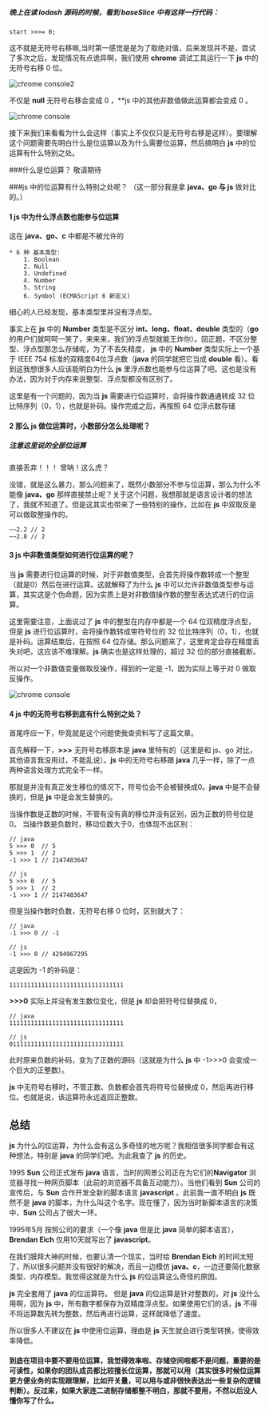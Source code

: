 ##### 晚上在读 **lodash** 源码的时候，看到 **baseSlice** 中有这样一行代码：

```@javascript
start >>>= 0;
```
这不就是无符号右移嘛,当时第一感觉是是为了取绝对值，后来发现并不是，尝试了多次之后，发现情况有点诡异啊，我们使用 **chrome** 调试工具运行一下 **js** 中的无符号右移 0 位。

![chrome console2](http://p2u26co2w.bkt.clouddn.com/WechatIMG1439.jpeg)

不仅是 **null** 无符号右移会变成 0 ，**js 中的其他非数值做此运算都会变成 0 。

![chrome console](http://p2u26co2w.bkt.clouddn.com/WechatIMG1440.jpeg)

接下来我们来看看为什么会这样（事实上不仅仅只是无符号右移是这样）。要理解这个问题需要先明白什么是位运算以及为什么需要位运算，然后搞明白 **js** 中的位运算有什么特别之处。

###什么是位运算？
敬请期待

###js 中的位运算有什么特别之处呢？
（这一部分我是拿 **java、go 与 js** 做对比的。）

#### 1 js 中为什么浮点数也能参与位运算
这在 **java、go、c** 中都是不被允许的

```@javascript
* 6 种 基本类型:
	1. Boolean
	2. Null
	3. Undefined
	4. Number
	5. String
	6. Symbol (ECMAScript 6 新定义)
```
	
细心的人已经发现，基本类型里并没有浮点型。

事实上在 **js** 中的 **Number** 类型是不区分 **int、long、float、double** 类型的（**go** 的用户们就呵呵一笑了，来来来，我们的浮点型就能王炸你）。回正题，不区分整型、浮点型那怎么存储呢，为了不丢失精度， **js** 中的 **Number** 类型实际上一个基于 IEEE 754 标准的双精度64位浮点数（**java** 的同学就把它当成 **double** 看）。看到这我想很多人应该能明白为什么 **js** 里浮点数也能参与位运算了吧。这也是没有办法，因为对于内存来说整型、浮点型都没有区别了。

这里是有一个问题的，因为当 **js** 需要进行位运算时，会将操作数通通转成 32 位比特序列（0，1），也就是补码。操作完成之后，再按照 64 位浮点数存储

#### 2 那么 js 做位运算时，小数部分怎么处理呢？
##### 注意这里说的全部位运算
直接丢弃！！！  曾呐！这么虎？

没错，就是这么暴力，那么问题来了，既然小数部分不参与位运算，那么为什么不能像 **java、go** 那样直接禁止呢？关于这个问题，我想那就是语言设计者的想法了，我就不知道了。但是这其实也带来了一些特别的操作，比如在 **js** 中双取反是可以做取整操作的。

```@javascript
~~2.2 // 2
~~2.8 // 2
```

#### 3 js 中非数值类型如何进行位运算的呢？
当 **js** 需要进行位运算的时候，对于非数值类型，会首先将操作数转成一个整型（就是0）然后在进行运算。这就解释了为什么 **js** 中可以允许非数值类型参与运算，其实这是个伪命题，因为实质上是对非数值操作数的整型表达式进行的位运算。

这里需要注意，上面说过了 **js** 中的整型在内存中都是一个 64 位双精度浮点型，但是 **js** 进行位运算时，会将操作数转成带符号位的 32 位比特序列（0，1），也就是补码。运算结束后，在按照 64 位存储。那么问题来了，这里肯定会存在精度丢失对吧，这应该不难理解。**js** 确实也是这样处理的，超过 32 位的部分直接截断。

所以对一个非数值变量做取反操作，得到的一定是 -1，因为实际上等于对 0 做取反操作。

![chrome console](http://p2u26co2w.bkt.clouddn.com/%E5%8F%96%E5%8F%8D.jpeg)

#### 4 js 中的无符号右移到底有什么特别之处？
首尾呼应一下，毕竟就是这个问题使我查资料写了这篇文章。

首先解释一下，**>>>** 无符号右移原本是 **java** 里特有的（这里是和 js、go 对比，其他语言我没用过，不能乱说）。**js** 中的无符号右移跟 **java** 几乎一样，除了一点两种语言处理方式完全不一样。

那就是并没有真正发生移位的情况下，符号位会不会被替换成0。**java** 中是不会替换的，但是 **js** 中是会发生替换的。

当操作数是正数的时候，不管有没有真的移位并没有区别，因为正数的符号位是 0。
当操作数是负数时，移动位数大于0，也体现不出区别：

```@javascript
// java
5 >>> 0  // 5
5 >>> 1  // 2
-1 >>> 1 // 2147483647

// js
5 >>> 0  // 5
5 >>> 1  // 2
-1 >>> 1 // 2147483647
```

但是当操作数时负数，无符号右移 0 位时，区别就大了：

```@javascript
// java
-1 >>> 0 // -1

// js
-1 >>> 0 // 4294967295
```

这是因为 -1 的补码是：

```@javascript
11111111111111111111111111111111
```

**>>>0** 实际上并没有发生数位变化，但是 **js** 却会把符号位替换成 0，

```@javascript
// java
11111111111111111111111111111111

// js
01111111111111111111111111111111
```

此时原来负数的补码，变为了正数的源码（这就是为什么 **js** 中 -1>>>0 会变成一个巨大的正整数）。

**js** 中无符号右移时，不管正数、负数都会首先将符号位替换成 0，然后再进行移位。也就是说，该运算符永远返回正整数。

## 总结

**js** 为什么的位运算，为什么会有这么多奇怪的地方呢？我相信很多同学都会有这种想法，特别是 **java** 的同学们吧。为此我查了 **js** 的历史。

1995 **Sun** 公司正式发布 **java** 语言，当时的网景公司正在为它们的**Navigator** 浏览器寻找一种网页脚本（此前的浏览器不具备互动能力）。当他们看到 **Sun** 公司的宣传后，与 **Sun** 合作开发全新的脚本语言 **javascript** 。此前我一直不明白 **js** 既然不是 **java** 的脚本，为什么叫这个名字。现在懂了，因为当时新脚本语言的决策中，**Sun** 公司占了很大一环。

1995年5月 按照公司的要求（一个像 **java** 但是比 **java** 简单的脚本语言），**Brendan Eich** 仅用10天就写出了 **javascript**。

在我们膜拜大神的时候，也要认清一个现实，当时给 **Brendan Eich** 的时间太短了，所以很多问题并没有很好的解决，而且一边模仿 **java、c**，一边还要简化数据类型、内存模型。我觉得这就是为什么 **js** 的位运算这么奇怪的原因。

**js** 完全套用了 **java** 的位运算符。
但是 **java** 的位运算是针对整数的，对 **js** 没什么用啊，因为 **js** 中，所有数字都保存为双精度浮点型。如果使用它们的话，**js** 不得不将运算数先转为整数，然后再进行运算，这样就降低了速度。

所以很多人不建议在 **js** 中使用位运算，理由是 **js** 天生就会进行类型转换，使得效率降低。

#### 到底在项目中要不要用位运算，我觉得效率啦、存储空间啦都不是问题，重要的是可读性，如果你的团队成员都比较擅长位运算，那就可以用（其实很多时候位运算更方便业务的实现跟理解，比如开关量，可以用与或非很快表达出一些复杂的逻辑判断）。反过来，如果大家连二进制存储都整不明白，那就不要用，不然以后没人懂你写了什么。




